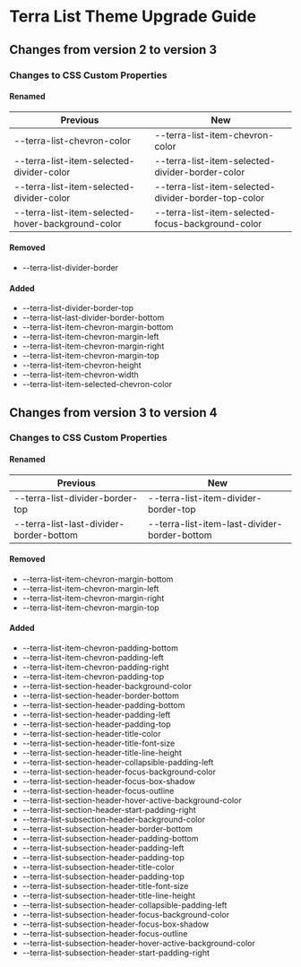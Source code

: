 # Terra List Theme Upgrade Guide

## Changes from version 2 to version 3

### Changes to CSS Custom Properties

#### Renamed
| Previous | New |
|-|-|
| --terra-list-chevron-color | --terra-list-item-chevron-color |
| --terra-list-item-selected-divider-color | --terra-list-item-selected-divider-border-color |
| --terra-list-item-selected-divider-color | --terra-list-item-selected-divider-border-top-color |
| --terra-list-item-selected-hover-background-color | --terra-list-item-selected-focus-background-color |

#### Removed
* --terra-list-divider-border

#### Added
* --terra-list-divider-border-top
* --terra-list-last-divider-border-bottom
* --terra-list-item-chevron-margin-bottom
* --terra-list-item-chevron-margin-left
* --terra-list-item-chevron-margin-right
* --terra-list-item-chevron-margin-top
* --terra-list-item-chevron-height
* --terra-list-item-chevron-width
* --terra-list-item-selected-chevron-color

## Changes from version 3 to version 4

### Changes to CSS Custom Properties

#### Renamed
| Previous | New |
|-|-|
| --terra-list-divider-border-top | --terra-list-item-divider-border-top |
| --terra-list-last-divider-border-bottom | --terra-list-item-last-divider-border-bottom |

#### Removed
* --terra-list-item-chevron-margin-bottom
* --terra-list-item-chevron-margin-left
* --terra-list-item-chevron-margin-right
* --terra-list-item-chevron-margin-top

#### Added
* --terra-list-item-chevron-padding-bottom
* --terra-list-item-chevron-padding-left
* --terra-list-item-chevron-padding-right
* --terra-list-item-chevron-padding-top
* --terra-list-section-header-background-color
* --terra-list-section-header-border-bottom
* --terra-list-section-header-padding-bottom
* --terra-list-section-header-padding-left
* --terra-list-section-header-padding-top
* --terra-list-section-header-title-color
* --terra-list-section-header-title-font-size
* --terra-list-section-header-title-line-height
* --terra-list-section-header-collapsible-padding-left
* --terra-list-section-header-focus-background-color
* --terra-list-section-header-focus-box-shadow
* --terra-list-section-header-focus-outline
* --terra-list-section-header-hover-active-background-color
* --terra-list-section-header-start-padding-right
* --terra-list-subsection-header-background-color
* --terra-list-subsection-header-border-bottom
* --terra-list-subsection-header-padding-bottom
* --terra-list-subsection-header-padding-left
* --terra-list-subsection-header-padding-top
* --terra-list-subsection-header-title-color
* --terra-list-subsection-header-padding-top
* --terra-list-subsection-header-title-font-size
* --terra-list-subsection-header-title-line-height
* --terra-list-subsection-header-collapsible-padding-left
* --terra-list-subsection-header-focus-background-color
* --terra-list-subsection-header-focus-box-shadow
* --terra-list-subsection-header-focus-outline
* --terra-list-subsection-header-hover-active-background-color
* --terra-list-subsection-header-start-padding-right
